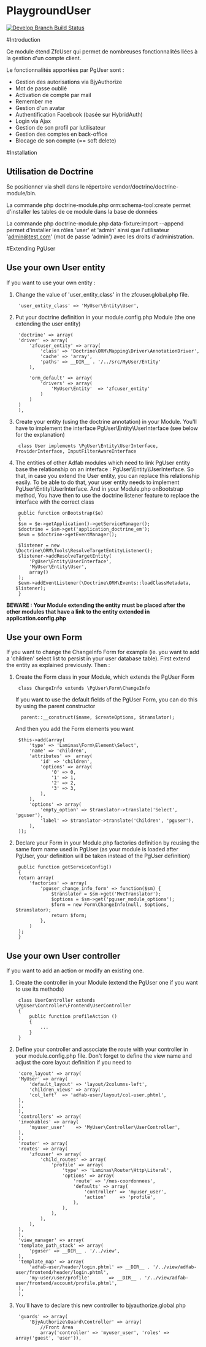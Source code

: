PlaygroundUser
==============

[![Develop Branch Build Status](https://travis-ci.org/gregorybesson/PlaygroundUser.svg)](http://travis-ci.org/gregorybesson/PlaygroundUser)

#Introduction

Ce module étend ZfcUser qui permet de nombreuses fonctionnalités liées à la gestion d'un compte client.

Le fonctionnalités apportées par PgUser sont :
* Gestion des autorisations via BjyAuthorize
* Mot de passe oublié
* Activation de compte par mail
* Remember me
* Gestion d'un avatar
* Authentification Facebook (basée sur HybridAuth)
* Login via Ajax
* Gestion de son profil par lutilisateur
* Gestion des comptes en back-office
* Blocage de son compte (== soft delete)

#Installation
## Utilisation de Doctrine
Se positionner via shell dans le répertoire vendor/doctrine/doctrine-module/bin.

La commande php doctrine-module.php orm:schema-tool:create permet d'installer les tables de ce module dans la base de données

La commande php doctrine-module.php data-fixture:import --append permet d'installer les rôles 'user' et 'admin' ainsi que l'utilisateur 'admin@test.com' (mot de passe 'admin') avec les droits d'administration.

#Extending PgUser
## Use your own User entity
If you want to use your own entity :

1. Change the value of 'user_entity_class' in the zfcuser.global.php file.

        'user_entity_class' => 'MyUser\Entity\User',

2. Put your doctrine definition in your module.config.php Module (the one extending the user entity)

        'doctrine' => array(
		'driver' => array(
			'zfcuser_entity' => array(
				'class' => 'Doctrine\ORM\Mapping\Driver\AnnotationDriver',
				'cache' => 'array',
				'paths' => __DIR__ . '/../src/MyUser/Entity'
			),

			'orm_default' => array(
				'drivers' => array(
				    'MyUser\Entity'  => 'zfcuser_entity'
				)
			)
		)
	    ),

3. Create your entity (using the doctrine annotation) in your Module. You'll have to implement the interface PgUser\Entity\UserInterface (see below for the explanation)

        class User implements \PgUser\Entity\UserInterface, ProviderInterface, InputFilterAwareInterface

4. The entities of other Adfab modules which need to link PgUser entity base the relationship on an interface : PgUser\Entity\UserInterface. So that, in case you extend the User entity, you can replace this relationship easily. To be able to do that, your user entity needs to implement PgUser\Entity\UserInterface.
And in your Module.php onBootstrap method, You have then to use the doctrine listener feature to replace the interface with the correct class

        public function onBootstrap($e)
        {
    	$sm = $e->getApplication()->getServiceManager();
    	$doctrine = $sm->get('application_doctrine_em');
    	$evm = $doctrine->getEventManager();
	    
	    $listener = new  \Doctrine\ORM\Tools\ResolveTargetEntityListener();
	    $listener->addResolveTargetEntity(
    		'PgUser\Entity\UserInterface',
    		'MyUser\Entity\User',
    		array()
	    );
	    $evm->addEventListener(\Doctrine\ORM\Events::loadClassMetadata, $listener);
        }

**BEWARE : Your Module extending the entity must be placed after the other modules that have a link to the entity extended in application.config.php**

## Use your own Form
If you want to change the ChangeInfo Form for example (ie. you want to add a 'children' select list to persist in your user database table). First extend the entity as explained previously. Then :

1. Create the Form class in your Module, which extends the PgUser Form

        class ChangeInfo extends \PgUser\Form\ChangeInfo

    If you want to use the default fields of the PgUser Form, you can do this by using the parent constructor

         parent::__construct($name, $createOptions, $translator);

    And then you add the Form elements you want 

        $this->add(array(
            'type' => 'Laminas\Form\Element\Select',
            'name' => 'children',
            'attributes' =>  array(
                'id' => 'children',
                'options' => array(
                    '0' => 0,
                    '1' => 1,
                    '2' => 2,
                    '3' => 3,
                ),
            ),
            'options' => array(
                'empty_option' => $translator->translate('Select', 'pguser'),
                'label' => $translator->translate('Children', 'pguser'),
            ),
        ));

2. Declare your Form in your Module.php factories definition by reusing the same form name used in PgUser (as your module is loaded after PgUser, your definition will be taken instead of the PgUser definition)

        public function getServiceConfig()
        {
    	return array(
    		'factories' => array(
    			'pguser_change_info_form' => function($sm) {
    				$translator = $sm->get('MvcTranslator');
    				$options = $sm->get('pguser_module_options');
    				$form = new Form\ChangeInfo(null, $options, $translator);
   					return $form;
   				},
    		)
    	);
        }

## Use your own User controller
If you want to add an action or modify an existing one.

1. Create the controller in your Module (extend the PgUser one if you want to use its methods)

        class UserController extends \PgUser\Controller\Frontend\UserController
        {
            public function profileAction ()
            {
                ...
            }
        }

2. Define your controller and associate the route with your controller in your module.config.php file. Don't forget to define the view name and adjust the core layout definition if you need to

        'core_layout' => array(
    	'MyUser' => array(
    		'default_layout' => 'layout/2columns-left',
    		'children_views' => array(
   			'col_left'  => 'adfab-user/layout/col-user.phtml',
   		),
        ),						
        ),		
        'controllers' => array(
		'invokables' => array(
			'myuser_user'    => 'MyUser\Controller\UserController',
		),
        ),	
        'router' => array(
		'routes' => array(
			'zfcuser' => array(
				'child_routes' => array(
					'profile' => array(
						'type' => 'Laminas\Router\Http\Literal',
						'options' => array(
							'route' => '/mes-coordonnees',
							'defaults' => array(
								'controller' => 'myuser_user',
								'action'     => 'profile',
							),
						),
					),
				),
			),
		),
        ),
        'view_manager' => array(
        'template_path_stack' => array(
            'pguser' => __DIR__ . '/../view',
        ),
        'template_map' => array(
            'adfab-user/header/login.phtml' => __DIR__ . '/../view/adfab-user/frontend/header/login.phtml',
            'my-user/user/profile'       => __DIR__ . '/../view/adfab-user/frontend/account/profile.phtml',
        ),
        ),

3. You'll have to declare this new controller to bjyauthorize.global.php

        'guards' => array(
            'BjyAuthorize\Guard\Controller' => array(
            	//Front Area
            	array('controller' => 'myuser_user', 'roles' => array('guest', 'user')),
